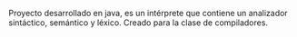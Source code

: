 Proyecto desarrollado en java, es un intérprete que contiene un analizador sintáctico, semántico y léxico. Creado para la clase de compiladores.
